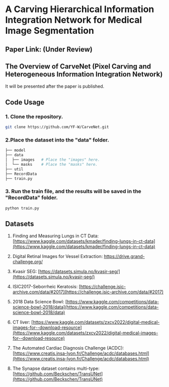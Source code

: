 # A Carving Hierarchical Information Integration Network for Medical Image Segmentation

## Paper Link: (Under Review)

## The Overview of CarveNet (Pixel Carving and Heterogeneous Information Integration Network)

It will be presented after the paper is published.

## Code Usage
### 1. Clone the repository.
```bash
git clone https://github.com/YF-W/CarveNet.git
```
### 2.Place the dataset into the "data" folder.

```bash
├── model
├── data
│  ├── images   # Place the "images" here.
│  └── masks    # Place the "masks" here.
├── util
├── RecordData
├── train.py

```
### 3. Run the train file, and the results will be saved in the "RecordData" folder.
```Python
python train.py
```

## Datasets

1. Finding and Measuring Lungs in CT Data: [https://www.kaggle.com/datasets/kmader/finding-lungs-in-ct-data](https://www.kaggle.com/datasets/kmader/finding-lungs-in-ct-data)

2. Digital Retinal Images for Vessel Extraction: [https://drive.grand-challenge.org/ ](https://drive.grand-challenge.org/ )

3. Kvasir SEG: [https://datasets.simula.no/kvasir-seg/](https://datasets.simula.no/kvasir-seg/)

4. ISIC2017-Seborrheic Keratosis: [https://challenge.isic-archive.com/data/#2017](https://challenge.isic-archive.com/data/#2017)

5. 2018 Data Science Bowl: [https://www.kaggle.com/competitions/data-science-bowl-2018/data](https://www.kaggle.com/competitions/data-science-bowl-2018/data)

6. CT liver: [https://www.kaggle.com/datasets/zxcv2022/digital-medical-images-for--download-resource](https://www.kaggle.com/datasets/zxcv2022/digital-medical-images-for--download-resource)

7. The Automated Cardiac Diagnosis Challenge (ACDC): [https://www.creatis.insa-lyon.fr/Challenge/acdc/databases.html](https://www.creatis.insa-lyon.fr/Challenge/acdc/databases.html)

8. The Synapse dataset contains multi-type: [https://github.com/Beckschen/TransUNet](https://github.com/Beckschen/TransUNet)
